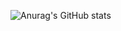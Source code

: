 ![Anurag's GitHub stats](https://github-readme-stats.vercel.app/api?username=Corneas&show_icons=true)
